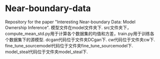 # Near-boundary-data
Repository for the paper "Interesting Near-boundary Data: Model Ownership Inference".
模型文件在model文件夹下.
src文件夹下，compute_mean_std.py用于计算各个数据集的均值和方差，train.py用于训练各个数据集下的源模型.
dcgan代码位于文件夹DCgan下.
cw代码位于文件夹cw下.
fine_tune_sourcemodel代码位于文件夹fine_tune_sourcemodel下.
model_steal代码位于文件夹model_steal下.
